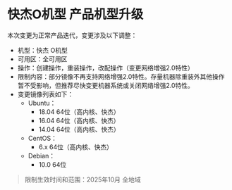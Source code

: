 # 快杰O机型 产品机型升级
本次变更为正常产品迭代，变更涉及以下调整：
- 机型：快杰 O机型
- 可用区：全可用区
- 操作：创建操作，重装操作，改配操作（变更网络增强2.0特性）
- 限制内容：部分镜像不再支持网络增强2.0特性。存量机器除重装外其他操作暂不受影响，但推荐尽快变更机器系统或关闭网络增强2.0特性。
- 变更镜像列表如下：
  - Ubuntu：
    - 18.04 64位（高内核、快杰）
    - 16.04 64位（高内核、快杰）
    - 14.04 64位（高内核、快杰）
  - CentOS：
    - 6.x 64位（高内核、快杰）
  - Debian：
    - 10.0 64位


> 限制生效时间和范围：2025年10月 全地域
